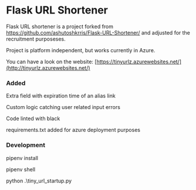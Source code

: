 # Flask URL Shortener

Flask URL shortener is a project forked from https://github.com/ashutoshkrris/Flask-URL-Shortener/ and adjusted for the recruitment purposeses.

Project is platform independent, but works currently in Azure.

You can have a look on the website: [https://tinyurlz.azurewebsites.net/](http://tinyurlz.azurewebsites.net/)

### Added

Extra field with expiration time of an alias link

Custom logic catching user related input errors

Code linted with black

requirements.txt added for azure deployment purposes

### Development

pipenv install

pipenv shell

python .\tiny_url_startup.py

